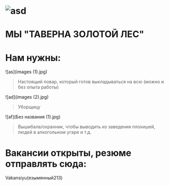 # ![asd](Безымянный23.png)
# МЫ "ТАВЕРНА ЗОЛОТОЙ ЛЕС"

# Нам нужны:

![as](images (1).jpg)
>Настоящий повар, который готов выкладываться на всю (можно и без опыта работы) 

![ad](images (2).jpg)	
>Уборщицу

![af](Без названия (1).jpg) 

>Вышибала/охранник, чтобы выводить из заведения плохишей, людей в алкогольном угаре и т.д.

# Вакансии открыты, резюме отправлять сюда:

Vakansiyu(езымянный213)



